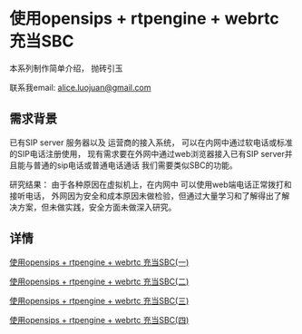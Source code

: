 
# 使用opensips + rtpengine + webrtc 充当SBC

本系列制作简单介绍， 抛砖引玉

联系我email: alice.luojuan@gmail.com

## 需求背景
已有SIP server 服务器以及 运营商的接入系统， 可以在内网中通过软电话或标准的SIP电话注册使用， 现有需求要在外网中通过web浏览器接入已有SIP server并且能与普通的sip电话或普通电话通话 我们需要类似SBC的功能。

研究结果： 由于各种原因在虚拟机上，在内网中 可以使用web端电话正常拨打和接听电话， 外网因为安全和成本原因未做检验，但通过大量学习和了解得出了解决方案，但未做实践，安全方面未做深入研究。

## 详情
[使用opensips + rtpengine + webrtc 充当SBC(一)](//github.com/forjuan/SBC-opensips-rtpengine/blob/master/docs/1.md)

[使用opensips + rtpengine + webrtc 充当SBC(二)](//github.com/forjuan/SBC-opensips-rtpengine/blob/master/docs/2.md)

[使用opensips + rtpengine + webrtc 充当SBC(三)](//github.com/forjuan/SBC-opensips-rtpengine/blob/master/docs/3.md)

[使用opensips + rtpengine + webrtc 充当SBC(四)](//github.com/forjuan/SBC-opensips-rtpengine/blob/master/docs/4.md)



